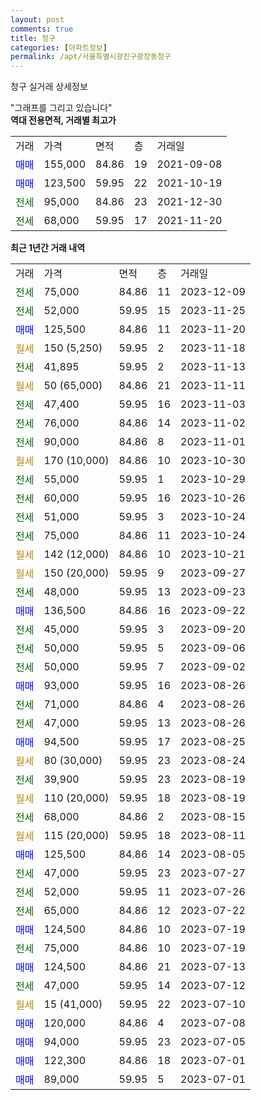 ```yaml
---
layout: post
comments: true
title: 청구
categories: [아파트정보]
permalink: /apt/서울특별시광진구광장동청구
---
```


청구 실거래 상세정보

<script type="text/javascript">
  google.charts.load('current', {'packages':['line', 'corechart']});
  google.charts.setOnLoadCallback(drawChart);

  function drawChart() {
    var data = new google.visualization.DataTable();
    data.addColumn('date', '거래일');
    data.addColumn('number', "매매");
    data.addColumn('number', "전세");
    data.addColumn('number', "전매");

    data.addRows([[new Date(Date.parse("2023-12-09")), null, 75000, null], [new Date(Date.parse("2023-11-25")), null, 52000, null], [new Date(Date.parse("2023-11-20")), 125500, null, null], [new Date(Date.parse("2023-11-18")), null, null, null], [new Date(Date.parse("2023-11-13")), null, 41895, null], [new Date(Date.parse("2023-11-11")), null, null, null], [new Date(Date.parse("2023-11-03")), null, 47400, null], [new Date(Date.parse("2023-11-02")), null, 76000, null], [new Date(Date.parse("2023-11-01")), null, 90000, null], [new Date(Date.parse("2023-10-30")), null, null, null], [new Date(Date.parse("2023-10-29")), null, 55000, null], [new Date(Date.parse("2023-10-26")), null, 60000, null], [new Date(Date.parse("2023-10-24")), null, 51000, null], [new Date(Date.parse("2023-10-24")), null, 75000, null], [new Date(Date.parse("2023-10-21")), null, null, null], [new Date(Date.parse("2023-09-27")), null, null, null], [new Date(Date.parse("2023-09-23")), null, 48000, null], [new Date(Date.parse("2023-09-22")), 136500, null, null], [new Date(Date.parse("2023-09-20")), null, 45000, null], [new Date(Date.parse("2023-09-06")), null, 50000, null], [new Date(Date.parse("2023-09-02")), null, 50000, null], [new Date(Date.parse("2023-08-26")), 93000, null, null], [new Date(Date.parse("2023-08-26")), null, 71000, null], [new Date(Date.parse("2023-08-26")), null, 47000, null], [new Date(Date.parse("2023-08-25")), 94500, null, null], [new Date(Date.parse("2023-08-24")), null, null, null], [new Date(Date.parse("2023-08-19")), null, 39900, null], [new Date(Date.parse("2023-08-19")), null, null, null], [new Date(Date.parse("2023-08-15")), null, 68000, null], [new Date(Date.parse("2023-08-11")), null, null, null], [new Date(Date.parse("2023-08-05")), 125500, null, null], [new Date(Date.parse("2023-07-27")), null, 47000, null], [new Date(Date.parse("2023-07-26")), null, 52000, null], [new Date(Date.parse("2023-07-22")), null, 65000, null], [new Date(Date.parse("2023-07-19")), 124500, null, null], [new Date(Date.parse("2023-07-19")), null, 75000, null], [new Date(Date.parse("2023-07-13")), 124500, null, null], [new Date(Date.parse("2023-07-12")), null, 47000, null], [new Date(Date.parse("2023-07-10")), null, null, null], [new Date(Date.parse("2023-07-08")), 120000, null, null], [new Date(Date.parse("2023-07-05")), 94000, null, null], [new Date(Date.parse("2023-07-01")), 122300, null, null], [new Date(Date.parse("2023-07-01")), 89000, null, null]]);

    var options = {
      hAxis: {
        format: 'yyyy/MM/dd'
      },    
      lineWidth: 0,
      pointsVisible: true,    
      title: '최근 1년간 유형별 실거래가 분포',
      legend: { position: 'bottom' }
    };

    var formatter = new google.visualization.NumberFormat({pattern:'###,###'} );
    formatter.format(data, 1);
    formatter.format(data, 2);
    
    setTimeout(function() {
        var chart = new google.visualization.LineChart(document.getElementById('columnchart_material'));
        chart.draw(data, (options));
        document.getElementById('loading').style.display = 'none';
    }, 200);
  }
</script>


<div id="loading" style="z-index:20; display: block; margin-left: 0px">"그래프를 그리고 있습니다"</div>
<div id="columnchart_material" style="width: 95%; margin-left: 0px; display: block"></div>
<!-- contents start -->
<b>역대 전용면적, 거래별 최고가</b>
<table class="sortable">
    <tr>
      <td>거래</td>
      <td>가격</td>
      <td>면적</td>
      <td>층</td>
      <td>거래일</td>
    </tr>
        <tr>
          <td><a style="color: blue">매매</a></td>
          <td>155,000</td>
          <td>84.86</td>
          <td>19</td>
          <td>2021-09-08</td>
        </tr>            <tr>
          <td><a style="color: blue">매매</a></td>
          <td>123,500</td>
          <td>59.95</td>
          <td>22</td>
          <td>2021-10-19</td>
        </tr>        
        <tr>
              <td><a style="color: darkgreen">전세</a></td>
              <td>95,000</td>
              <td>84.86</td>
              <td>23</td>
              <td>2021-12-30</td>
            </tr>            <tr>
              <td><a style="color: darkgreen">전세</a></td>
              <td>68,000</td>
              <td>59.95</td>
              <td>17</td>
              <td>2021-11-20</td>
            </tr>        
    
</table>

<b>최근 1년간 거래 내역</b>

<table class="sortable">
    <tr>
      <td>거래</td>
      <td>가격</td>
      <td>면적</td>
      <td>층</td>
      <td>거래일</td>
    </tr>
    <tr>
      <td><a style="color: darkgreen">전세</a></td>
      <td>75,000</td>
      <td>84.86</td>
      <td>11</td>
      <td>2023-12-09</td>
    </tr>          <tr>
      <td><a style="color: darkgreen">전세</a></td>
      <td>52,000</td>
      <td>59.95</td>
      <td>15</td>
      <td>2023-11-25</td>
    </tr>          <tr>
      <td><a style="color: blue">매매</a></td>
      <td>125,500</td>
      <td>84.86</td>
      <td>11</td>
      <td>2023-11-20</td>
    </tr>          <tr>
      <td><a style="color: darkgoldenrod">월세</a></td>
      <td>150 (5,250)</td>
      <td>59.95</td>
      <td>2</td>
      <td>2023-11-18</td>
    </tr>          <tr>
      <td><a style="color: darkgreen">전세</a></td>
      <td>41,895</td>
      <td>59.95</td>
      <td>2</td>
      <td>2023-11-13</td>
    </tr>          <tr>
      <td><a style="color: darkgoldenrod">월세</a></td>
      <td>50 (65,000)</td>
      <td>84.86</td>
      <td>21</td>
      <td>2023-11-11</td>
    </tr>          <tr>
      <td><a style="color: darkgreen">전세</a></td>
      <td>47,400</td>
      <td>59.95</td>
      <td>16</td>
      <td>2023-11-03</td>
    </tr>          <tr>
      <td><a style="color: darkgreen">전세</a></td>
      <td>76,000</td>
      <td>84.86</td>
      <td>14</td>
      <td>2023-11-02</td>
    </tr>          <tr>
      <td><a style="color: darkgreen">전세</a></td>
      <td>90,000</td>
      <td>84.86</td>
      <td>8</td>
      <td>2023-11-01</td>
    </tr>          <tr>
      <td><a style="color: darkgoldenrod">월세</a></td>
      <td>170 (10,000)</td>
      <td>84.86</td>
      <td>10</td>
      <td>2023-10-30</td>
    </tr>          <tr>
      <td><a style="color: darkgreen">전세</a></td>
      <td>55,000</td>
      <td>59.95</td>
      <td>1</td>
      <td>2023-10-29</td>
    </tr>          <tr>
      <td><a style="color: darkgreen">전세</a></td>
      <td>60,000</td>
      <td>59.95</td>
      <td>16</td>
      <td>2023-10-26</td>
    </tr>          <tr>
      <td><a style="color: darkgreen">전세</a></td>
      <td>51,000</td>
      <td>59.95</td>
      <td>3</td>
      <td>2023-10-24</td>
    </tr>          <tr>
      <td><a style="color: darkgreen">전세</a></td>
      <td>75,000</td>
      <td>84.86</td>
      <td>11</td>
      <td>2023-10-24</td>
    </tr>          <tr>
      <td><a style="color: darkgoldenrod">월세</a></td>
      <td>142 (12,000)</td>
      <td>84.86</td>
      <td>10</td>
      <td>2023-10-21</td>
    </tr>          <tr>
      <td><a style="color: darkgoldenrod">월세</a></td>
      <td>150 (20,000)</td>
      <td>59.95</td>
      <td>9</td>
      <td>2023-09-27</td>
    </tr>          <tr>
      <td><a style="color: darkgreen">전세</a></td>
      <td>48,000</td>
      <td>59.95</td>
      <td>13</td>
      <td>2023-09-23</td>
    </tr>          <tr>
      <td><a style="color: blue">매매</a></td>
      <td>136,500</td>
      <td>84.86</td>
      <td>16</td>
      <td>2023-09-22</td>
    </tr>          <tr>
      <td><a style="color: darkgreen">전세</a></td>
      <td>45,000</td>
      <td>59.95</td>
      <td>3</td>
      <td>2023-09-20</td>
    </tr>          <tr>
      <td><a style="color: darkgreen">전세</a></td>
      <td>50,000</td>
      <td>59.95</td>
      <td>5</td>
      <td>2023-09-06</td>
    </tr>          <tr>
      <td><a style="color: darkgreen">전세</a></td>
      <td>50,000</td>
      <td>59.95</td>
      <td>7</td>
      <td>2023-09-02</td>
    </tr>          <tr>
      <td><a style="color: blue">매매</a></td>
      <td>93,000</td>
      <td>59.95</td>
      <td>16</td>
      <td>2023-08-26</td>
    </tr>          <tr>
      <td><a style="color: darkgreen">전세</a></td>
      <td>71,000</td>
      <td>84.86</td>
      <td>4</td>
      <td>2023-08-26</td>
    </tr>          <tr>
      <td><a style="color: darkgreen">전세</a></td>
      <td>47,000</td>
      <td>59.95</td>
      <td>13</td>
      <td>2023-08-26</td>
    </tr>          <tr>
      <td><a style="color: blue">매매</a></td>
      <td>94,500</td>
      <td>59.95</td>
      <td>17</td>
      <td>2023-08-25</td>
    </tr>          <tr>
      <td><a style="color: darkgoldenrod">월세</a></td>
      <td>80 (30,000)</td>
      <td>59.95</td>
      <td>23</td>
      <td>2023-08-24</td>
    </tr>          <tr>
      <td><a style="color: darkgreen">전세</a></td>
      <td>39,900</td>
      <td>59.95</td>
      <td>23</td>
      <td>2023-08-19</td>
    </tr>          <tr>
      <td><a style="color: darkgoldenrod">월세</a></td>
      <td>110 (20,000)</td>
      <td>59.95</td>
      <td>18</td>
      <td>2023-08-19</td>
    </tr>          <tr>
      <td><a style="color: darkgreen">전세</a></td>
      <td>68,000</td>
      <td>84.86</td>
      <td>2</td>
      <td>2023-08-15</td>
    </tr>          <tr>
      <td><a style="color: darkgoldenrod">월세</a></td>
      <td>115 (20,000)</td>
      <td>59.95</td>
      <td>18</td>
      <td>2023-08-11</td>
    </tr>          <tr>
      <td><a style="color: blue">매매</a></td>
      <td>125,500</td>
      <td>84.86</td>
      <td>14</td>
      <td>2023-08-05</td>
    </tr>          <tr>
      <td><a style="color: darkgreen">전세</a></td>
      <td>47,000</td>
      <td>59.95</td>
      <td>23</td>
      <td>2023-07-27</td>
    </tr>          <tr>
      <td><a style="color: darkgreen">전세</a></td>
      <td>52,000</td>
      <td>59.95</td>
      <td>11</td>
      <td>2023-07-26</td>
    </tr>          <tr>
      <td><a style="color: darkgreen">전세</a></td>
      <td>65,000</td>
      <td>84.86</td>
      <td>12</td>
      <td>2023-07-22</td>
    </tr>          <tr>
      <td><a style="color: blue">매매</a></td>
      <td>124,500</td>
      <td>84.86</td>
      <td>10</td>
      <td>2023-07-19</td>
    </tr>          <tr>
      <td><a style="color: darkgreen">전세</a></td>
      <td>75,000</td>
      <td>84.86</td>
      <td>10</td>
      <td>2023-07-19</td>
    </tr>          <tr>
      <td><a style="color: blue">매매</a></td>
      <td>124,500</td>
      <td>84.86</td>
      <td>21</td>
      <td>2023-07-13</td>
    </tr>          <tr>
      <td><a style="color: darkgreen">전세</a></td>
      <td>47,000</td>
      <td>59.95</td>
      <td>14</td>
      <td>2023-07-12</td>
    </tr>          <tr>
      <td><a style="color: darkgoldenrod">월세</a></td>
      <td>15 (41,000)</td>
      <td>59.95</td>
      <td>22</td>
      <td>2023-07-10</td>
    </tr>          <tr>
      <td><a style="color: blue">매매</a></td>
      <td>120,000</td>
      <td>84.86</td>
      <td>4</td>
      <td>2023-07-08</td>
    </tr>          <tr>
      <td><a style="color: blue">매매</a></td>
      <td>94,000</td>
      <td>59.95</td>
      <td>23</td>
      <td>2023-07-05</td>
    </tr>          <tr>
      <td><a style="color: blue">매매</a></td>
      <td>122,300</td>
      <td>84.86</td>
      <td>18</td>
      <td>2023-07-01</td>
    </tr>          <tr>
      <td><a style="color: blue">매매</a></td>
      <td>89,000</td>
      <td>59.95</td>
      <td>5</td>
      <td>2023-07-01</td>
    </tr>      </table>
<!-- contents end -->    

